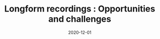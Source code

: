 ---
title: "Longform recordings : Opportunities and challenges"
collection: publications
paperurl: 'https://hal.archives-ouvertes.fr/hal-03047153'
link: https://hal.archives-ouvertes.fr/hal-03047153
date: 2020-12-01
venue: 'In the proceedings of LIFT 2020 - 2èmes journées scientifiques du Groupement de Recherche &apos;&apos;Linguistique informatique, formelle et de terrain&apos;&apos;'
authors: <b>Gautheron L.</b>, Lavechin M., Riad R., Scaff C., Cristia A.
credit: 'Writing - Original Draft'
citation: ' Lucas Gautheron,  Marvin Lavechin,  Rachid Riad,  Camila Scaff,  Alejandrina Cristia, &quot;Longform recordings : Opportunities and challenges.&quot; In the proceedings of LIFT 2020 - 2èmes journées scientifiques du Groupement de Recherche &amp;apos;&amp;apos;Linguistique informatique, formelle et de terrain&amp;apos;&amp;apos;, 2020.'
---